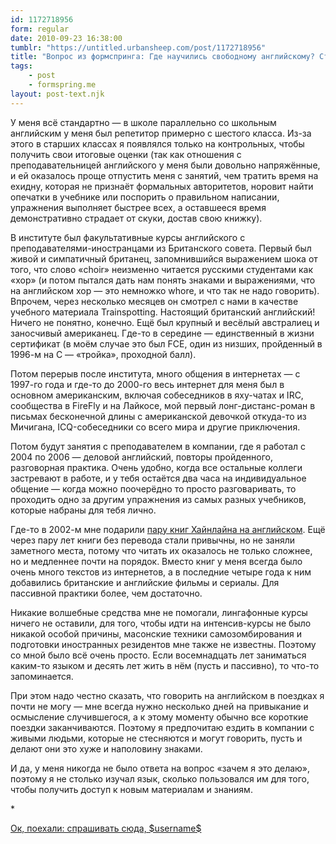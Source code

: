 ```yaml
---
id: 1172718956
form: regular
date: 2010-09-23 16:38:00
tumblr: "https://untitled.urbansheep.com/post/1172718956"
title: "Вопрос из формспринга: Где научились свободному английскому? Стандартно: школа, репетитор, вуз? Или может методики какие применяли, самообразование?"
tags:
    - post
    - formspring.me
layout: post-text.njk
---
```


<p class="formspringmeAnswer">У меня всё стандартно — в школе параллельно со школьным английским у меня был репетитор примерно с шестого класса. Из-за этого в старших классах я появлялся только на контрольных, чтобы получить свои итоговые оценки (так как отношения с преподавательницей английского у меня были довольно напряжённые, и ей оказалось проще отпустить меня с занятий, чем тратить время на ехидну, которая не признаёт формальных авторитетов, норовит найти опечатки в учебнике или поспорить о правильном написании, упражнения выполняет быстрее всех, а оставшееся время демонстративно страдает от скуки, достав свою книжку).</p>

<p>В институте был факультативные курсы английского с преподавателями-иностранцами из Британского совета. Первый был живой и симпатичный британец, запомнившийся выражением шока от того, что слово «choir» неизменно читается русскими студентами как «хор» (и потом пытался дать нам понять знаками и выражениями, что на английском хор — это немножко whore, и что так не надо говорить). Впрочем, через несколько месяцев он смотрел с нами в качестве учебного материала Trainspotting. Настоящий британский английский! Ничего не понятно, конечно. Ещё был крупный и весёлый австралиец и заносчивый американец. Где-то в середине — единственный в жизни сертификат (в моём случае это был FCE, один из низших, пройденный в 1996-м на C — «тройка», проходной балл).</p>

<p>Потом перерыв после института, много общения в интернетах — с 1997-го года и где-то до 2000-го весь интернет для меня был в основном американским, включая собеседников в яху-чатах и IRC, сообщества в FireFly и на Лайкосе, мой первый лонг-дистанс-роман в письмах бесконечной длины с американской девочкой откуда-то из Мичигана, ICQ-собеседники со всего мира и другие приключения.</p>

<p>Потом будут занятия с преподавателем в компании, где я работал с 2004 по 2006 — деловой английский, повторы пройденного, разговорная практика. Очень удобно, когда все остальные коллеги застревают в работе, и у тебя остаётся два часа на индивидуальное общение — когда можно поочерёдно то просто разговаривать, то проходить одно за другим упражнения из самых разных учебников, которые набраны для тебя лично.</p>

<p>Где-то в 2002-м мне подарили <a href="http://friendfeed.com/culturecodes/5bdf8fe0/__">пару книг Хайнлайна на английском</a>. Ещё через пару лет книги без перевода стали привычны, но не заняли заметного места, потому что читать их оказалось не только сложнее, но и медленнее почти на порядок. Вместо книг у меня всегда было очень много текстов из интернетов, а в последние четыре года к ним добавились британские и английские фильмы и сериалы. Для пассивной практики более, чем достаточно.</p>

<p>Никакие волшебные средства мне не помогали, лингафонные курсы ничего не оставили, для того, чтобы идти на интенсив-курсы не было никакой особой причины, масонские техники самозомбирования и подготовки иностранных резидентов мне также не известны. Поэтому со мной было всё очень просто. Если восемнадцать лет заниматься каким-то языком и десять лет жить в нём (пусть и пассивно), то что-то запоминается.</p>

<p>При этом надо честно сказать, что говорить на английском в поездках я почти не могу — мне всегда нужно несколько дней на привыкание и осмысление случившегося, а к этому моменту обычно все короткие поездки заканчиваются. Поэтому я предпочитаю ездить в компании с живыми людьми, которые не стесняются и могут говорить, пусть и делают они это хуже и наполовину знаками.</p>

<p>И да, у меня никогда не было ответа на вопрос «зачем я это делаю», поэтому я не столько изучал язык, сколько пользовался им для того, чтобы получить доступ к новым материалам и знаниям.</p>

<p>*</p>

<p class="formspringmeFooter">
    <a href="http://formspring.me/urbansheep?utm_medium=social&amp;utm_source=tumblr&amp;utm_campaign=shareanswer">Ок, поехали: спрашивать сюда, $username$</a>
</p>

